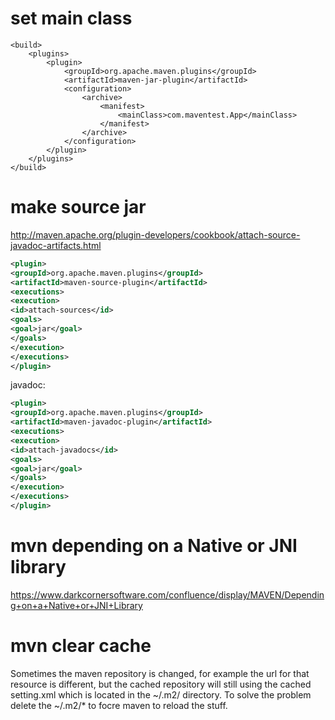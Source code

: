# set main class

	<build>
		<plugins>
			<plugin>
				<groupId>org.apache.maven.plugins</groupId>
				<artifactId>maven-jar-plugin</artifactId>
				<configuration>
					<archive>
						<manifest>
							<mainClass>com.maventest.App</mainClass>
						</manifest>
					</archive>
				</configuration>
			</plugin>
		</plugins>
	</build>

# make source jar
http://maven.apache.org/plugin-developers/cookbook/attach-source-javadoc-artifacts.html
```xml
<plugin>
<groupId>org.apache.maven.plugins</groupId>
<artifactId>maven-source-plugin</artifactId>
<executions>
<execution>
<id>attach-sources</id>
<goals>
<goal>jar</goal>
</goals>
</execution>
</executions>
</plugin>
```
javadoc:
```xml
<plugin>
<groupId>org.apache.maven.plugins</groupId>
<artifactId>maven-javadoc-plugin</artifactId>
<executions>
<execution>
<id>attach-javadocs</id>
<goals>
<goal>jar</goal>
</goals>
</execution>
</executions>
</plugin>
```
# mvn depending on a Native or JNI library
https://www.darkcornersoftware.com/confluence/display/MAVEN/Depending+on+a+Native+or+JNI+Library

# mvn clear cache
Sometimes the maven repository is changed, for example the url for that resource is different, but the cached repository will still using the cached setting.xml which is located in the ~/.m2/ directory. 
To solve the problem delete the ~/.m2/* to focre maven to reload the stuff.

